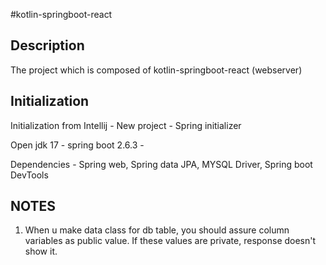 #kotlin-springboot-react

## Description

The project which is composed of kotlin-springboot-react (webserver)

## Initialization

Initialization from Intellij - New project - Spring initializer

Open jdk 17 - spring boot 2.6.3 - 

Dependencies - Spring web, Spring data JPA, MYSQL Driver, Spring boot DevTools


## NOTES

1. When u make data class for db table, you should assure column variables as public value. If these values are private, response doesn't show it.
